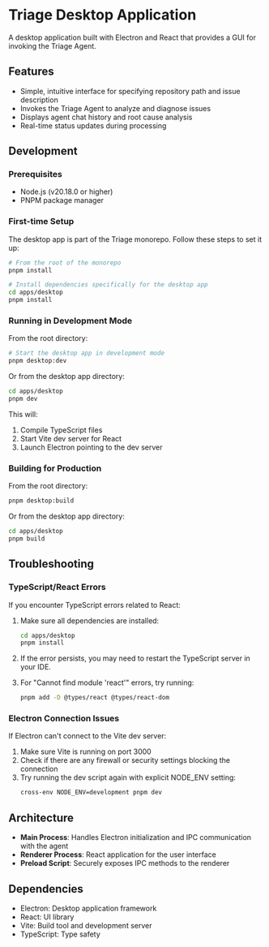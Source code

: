 # Triage Desktop Application

A desktop application built with Electron and React that provides a GUI for invoking the Triage Agent.

## Features

- Simple, intuitive interface for specifying repository path and issue description
- Invokes the Triage Agent to analyze and diagnose issues
- Displays agent chat history and root cause analysis
- Real-time status updates during processing

## Development

### Prerequisites

- Node.js (v20.18.0 or higher)
- PNPM package manager

### First-time Setup

The desktop app is part of the Triage monorepo. Follow these steps to set it up:

```bash
# From the root of the monorepo
pnpm install

# Install dependencies specifically for the desktop app
cd apps/desktop
pnpm install
```

### Running in Development Mode

From the root directory:

```bash
# Start the desktop app in development mode
pnpm desktop:dev
```

Or from the desktop app directory:

```bash
cd apps/desktop
pnpm dev
```

This will:

1. Compile TypeScript files
2. Start Vite dev server for React
3. Launch Electron pointing to the dev server

### Building for Production

From the root directory:

```bash
pnpm desktop:build
```

Or from the desktop app directory:

```bash
cd apps/desktop
pnpm build
```

## Troubleshooting

### TypeScript/React Errors

If you encounter TypeScript errors related to React:

1. Make sure all dependencies are installed:

   ```bash
   cd apps/desktop
   pnpm install
   ```

2. If the error persists, you may need to restart the TypeScript server in your IDE.

3. For "Cannot find module 'react'" errors, try running:
   ```bash
   pnpm add -D @types/react @types/react-dom
   ```

### Electron Connection Issues

If Electron can't connect to the Vite dev server:

1. Make sure Vite is running on port 3000
2. Check if there are any firewall or security settings blocking the connection
3. Try running the dev script again with explicit NODE_ENV setting:
   ```bash
   cross-env NODE_ENV=development pnpm dev
   ```

## Architecture

- **Main Process**: Handles Electron initialization and IPC communication with the agent
- **Renderer Process**: React application for the user interface
- **Preload Script**: Securely exposes IPC methods to the renderer

## Dependencies

- Electron: Desktop application framework
- React: UI library
- Vite: Build tool and development server
- TypeScript: Type safety

